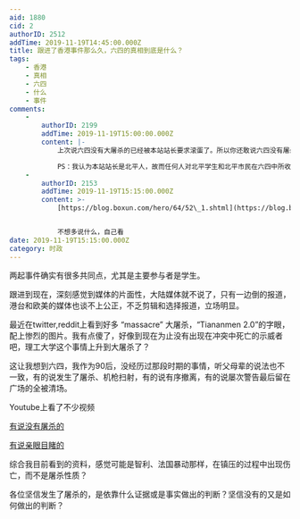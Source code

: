 ```yaml
---
aid: 1880
cid: 2
authorID: 2512
addTime: 2019-11-19T14:45:00.000Z
title: 跟进了香港事件那么久，六四的真相到底是什么？
tags:
    - 香港
    - 真相
    - 六四
    - 什么
    - 事件
comments:
    -
        authorID: 2199
        addTime: 2019-11-19T15:00:00.000Z
        content: |-
            上次说六四没有大屠杀的已经被本站站长要求滚蛋了。所以你还敢说六四没有屠杀？

            PS：我认为本站站长是北平人，故而任何人对北平学生和北平市民在六四中所收到的伤害稍微提出和主流民运不同的异议，在他眼中可能是洗白。
    -
        authorID: 2153
        addTime: 2019-11-19T15:15:00.000Z
        content: >-
            [https://blog.boxun.com/hero/64/52\_1.shtml](https://blog.boxun.com/hero/64/52_1.shtml)


            不想多说什么，自己看
date: 2019-11-19T15:15:00.000Z
category: 时政
---
```


两起事件确实有很多共同点，尤其是主要参与者是学生。

跟进到现在，深刻感觉到媒体的片面性，大陆媒体就不说了，只有一边倒的报道，港台和欧美的媒体也谈不上公正，不乏剪辑和选择报道，立场明显。

最近在twitter,reddit上看到好多 “massacre” 大屠杀，“Tiananmen 2.0”的字眼，配上惨烈的图片。我有点傻了，好像到现在为止没有出现在冲突中死亡的示威者吧，理工大学这个事情上升到大屠杀了？

这让我想到六四，我作为90后，没经历过那段时期的事情，听父母辈的说法也不一致，有的说发生了屠杀、机枪扫射，有的说有序撤离，有的说屡次警告最后留在广场的全被清场。

Youtube上看了不少视频

[有说没有屠杀的](www.youtube.com/watch?v=GwKx02ClIA8)

[有说亲眼目睹的](www.youtube.com/watch?v=95wNBTqfHKg)

综合我目前看到的资料，感觉可能是智利、法国暴动那样，在镇压的过程中出现伤亡，而不是屠杀性质？

各位坚信发生了屠杀的，是依靠什么证据或是事实做出的判断？坚信没有的又是如何做出的判断？
